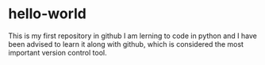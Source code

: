 # hello-world
This is my first repository in github
I am lerning to code in python and I have been advised to learn it along with github, which is considered the most important version control tool.
